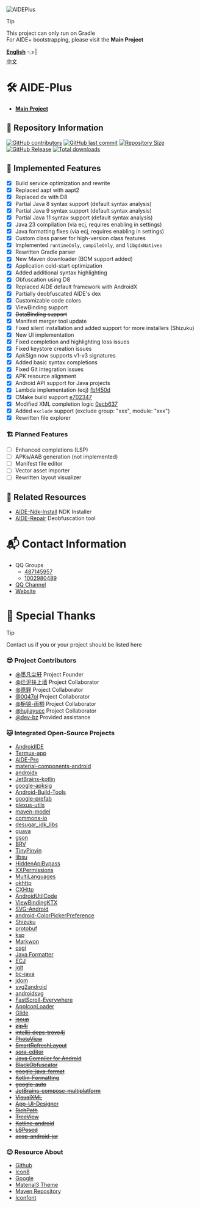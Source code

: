 ![AIDEPlus](https://socialify.git.ci/AndroidIDE-CN/AIDE-Plus/image?description=1&font=KoHo&forks=1&issues=1&logo=https%3A%2F%2Fraw.githubusercontent.com%2FAndroidIDE-CN%2FAIDE-Plus%2Frefs%2Fheads%2F2.3%2F.idea%2Ficon.svg&name=1&owner=1&pattern=Circuit+Board&pulls=1&stargazers=1&theme=Auto)

> [!TIP]
> This project can only run on Gradle  
> For AIDE+ bootstrapping, please visit the **Main Project**

[**English**](README.md) 👈 |  
[中文](README_zh.md)

# 🛠️ AIDE-Plus

- [**Main Project**](https://github.com/AndroidIDE-CN/AIDE-Plus)

## 🪪 Repository Information
[![GitHub contributors](https://img.shields.io/github/contributors/AndroidIDE-CN/AIDE-Plus)](https://github.com/AndroidIDE-CN/AIDE-Plus/graphs/contributors)
[![GitHub last commit](https://img.shields.io/github/last-commit/AndroidIDE-CN/AIDE-Plus)](https://github.com/AndroidIDE-CN/AIDE-Plus/commits/)
[![Repository Size](https://img.shields.io/github/repo-size/AndroidIDE-CN/AIDE-Plus)](https://github.com/AndroidIDE-CN/AIDE-Plus)
[![GitHub Release](https://img.shields.io/github/v/release/AndroidIDE-CN/AIDE-Plus)](https://github.com/AndroidIDE-CN/AIDE-Plus/releases)
[![Total downloads](https://img.shields.io/github/downloads/AndroidIDE-CN/AIDE-Plus/total)](https://github.com/AndroidIDE-CN/AIDE-Plus/releases)

## 📝 Implemented Features
- [x] Build service optimization and rewrite
- [x] Replaced aapt with aapt2
- [x] Replaced dx with D8
- [x] Partial Java 8 syntax support (default syntax analysis)
- [x] Partial Java 9 syntax support (default syntax analysis)
- [x] Partial Java 11 syntax support (default syntax analysis)
- [x] Java 23 compilation (via ecj, requires enabling in settings)
- [x] Java formatting fixes (via ecj, requires enabling in settings)
- [x] Custom class parser for high-version class features
- [x] Implemented `runtimeOnly`, `compileOnly`, and `libgdxNatives`
- [x] Rewritten Gradle parser
- [x] New Maven downloader (BOM support added)
- [x] Application cold-start optimization
- [x] Added additional syntax highlighting
- [x] Obfuscation using D8
- [x] Replaced AIDE default framework with AndroidX
- [x] Partially deobfuscated AIDE's dex
- [x] Customizable code colors
- [x] ViewBinding support
- [x] ~~DataBinding support~~
- [x] Manifest merger tool update
- [x] Fixed silent installation and added support for more installers (Shizuku)
- [x] New UI implementation
- [x] Fixed completion and highlighting loss issues
- [x] Fixed keystore creation issues
- [x] ApkSign now supports v1-v3 signatures
- [x] Added basic syntax completions
- [x] Fixed Git integration issues
- [x] APK resource alignment
- [x] Android API support for Java projects
- [x] Lambda implementation (ecj) [fbf450d](https://github.com/AndroidIDE-CN/AIDE-Plus/commit/fbf450dba15ccaf51a7a6dd77db300d50551e98b)
- [x] CMake build support [e702347](https://github.com/AndroidIDE-CN/AIDE-Plus/commit/e702347df0c10b718df5aeb4798402802334e310)
- [x] Modified XML completion logic [0ecb637](https://github.com/AndroidIDE-CN/AIDE-Plus/commit/f7960418b9326231d55726514f10385396e9e8b6)
- [x] Added `exclude` support (exclude group: "xxx", module: "xxx")
- [x] Rewritten file explorer

### 🏗️ Planned Features
- [ ] Enhanced completions (LSP)
- [ ] APKs/AAB generation (not implemented)
- [ ] Manifest file editor
- [ ] Vector asset importer
- [ ] Rewritten layout visualizer

## 🌠 Related Resources
- [AIDE-Ndk-Install](https://github.com/ZeroAicy/AIDE-Ndk-Install) NDK Installer
- [AIDE-Repair](https://github.com/ZeroAicy/AIDE-Repair) Deobfuscation tool

# 📬️ Contact Information
- QQ Groups
  * [487145957](https://qm.qq.com/q/W0WJq5qne2)
  * [1002980489](https://qm.qq.com/q/W0WJq5qne2)
- [QQ Channel](https://pd.qq.com/s/auq589py2)
- [Website](https://plus.androidide.cn)

# 🏅 Special Thanks
> [!TIP]
> Contact us if you or your project should be listed here
### 😎 Project Contributors
- [@墨凡尘轩](https://github.com/ZeroAicy) Project Founder
- [@烂泥扶上墙](https://github.com/eirv) Project Collaborator
- [@原罪](https://github.com/neu233) Project Collaborator
- [@0047ol](https://github.com/0047ol) Project Collaborator
- [@梔锿-雨桐](https://iyutong.cn) Project Collaborator
- [@hujiayucc](https://github.com/hujiayucc) Project Collaborator
- [@dev-bz](https://github.com/dev-bz) Provided assistance
### 🐱 Integrated Open-Source Projects
- [AndroidIDE](https://github.com/AndroidIDEOfficial/AndroidIDE)
- [Termux-app](https://github.com/termux/termux-app)
- [AIDE-Pro](https://github.com/AndroidIDE-CN/)
- [material-components-android](https://github.com/material-components/material-components-android)
- [androidx](https://github.com/androidx/androidx)
- [JetBrains-kotlin](https://github.com/JetBrains/kotlin)
- [google-apksig](https://android.googlesource.com/platform/tools/apksig)
- [Android-Build-Tools](https://android.googlesource.com/platform/frameworks/base/+/refs/heads/main/tools)
- [google-prefab](https://github.com/google/prefab)
- [plexus-utils](https://github.com/codehaus-plexus/plexus-utils)
- [maven-model](https://github.com/apache/maven)
- [commons-io](https://github.com/apache/commons-io)
- [desugar_jdk_libs](https://github.com/google/desugar_jdk_libs)
- [guava](https://github.com/google/guava)
- [gson](https://github.com/google/gson)
- [BRV](https://github.com/liangjingkanji/BRV)
- [TinyPinyin](https://github.com/promeG/TinyPinyin)
- [libsu](https://github.com/topjohnwu/libsu)
- [HiddenApiBypass](https://github.com/LSPosed/HiddenApiBypass)
- [XXPermissions](https://github.com/getActivity/XXPermissions)
- [MultiLanguages](https://github.com/getActivity/MultiLanguages)
- [okhttp](https://github.com/square/okhttp)
- [CXHttp](https://github.com/zhzc0x/CXHttp)
- [AndroidUtilCode](https://github.com/Blankj/AndroidUtilCode)
- [ViewBindingKTX](https://github.com/DylanCaiCoding/ViewBindingKTX)
- [SVG-Android](https://github.com/MegatronKing/SVG-Android)
- [android-ColorPickerPreference](https://github.com/attenzione/android-ColorPickerPreference)
- [Shizuku](https://github.com/RikkaApps/Shizuku)
- [protobuf](https://github.com/protocolbuffers/protobuf)
- [ksp](https://github.com/google/ksp)
- [Markwon](https://github.com/noties/Markwon)
- [osgi](https://github.com/osgi/osgi)
- [Java Formatter](https://github.com/eclipse-platform/eclipse.platform.text)
- [ECJ](https://github.com/eclipse-jdt/eclipse.jdt.core)
- [jgit](https://github.com/eclipse-jgit/jgit)
- [bc-java](https://github.com/bcgit/bc-java)
- [jdom](https://github.com/hunterhacker/jdom)
- [svg2android](https://github.com/RomainPiel/svg2android)
- [androidsvg](https://github.com/BigBadaboom/androidsvg)
- [FastScroll-Everywhere](https://github.com/Mixiaoxiao/FastScroll-Everywhere)
- [AppIconLoader](https://github.com/zhanghai/AppIconLoader)
- [Glide](https://github.com/bumptech/glide)
- ~~[jsoup](https://github.com/jhy/jsoup)~~
- ~~[zip4j](https://github.com/srikanth-lingala/zip4j)~~
- ~~[intellij-deps-trove4j](https://github.com/JetBrains/intellij-deps-trove4j)~~
- ~~[PhotoView](https://github.com/chrisbanes/PhotoView)~~
- ~~[SmartRefreshLayout](https://github.com/scwang90/SmartRefreshLayout)~~
- ~~[sora-editor](https://github.com/Rosemoe/sora-editor)~~
- ~~[Java Compiler for Android](https://github.com/itsaky/nb-javac-android)~~
- ~~[BlackObfuscator](https://github.com/CodingGay/BlackObfuscator)~~
- ~~[google-java-format](https://github.com/google/google-java-format)~~
- ~~[Kotlin-Formatting](https://github.com/facebook/ktfmt)~~
- ~~[google-auto](https://github.com/google/auto)~~
- ~~[JetBrains-compose-multiplatform](https://github.com/JetBrains/compose-multiplatform)~~
- ~~[VisualXML](https://github.com/Coyamo/VisualXML)~~
- ~~[App-UI-Designer](https://github.com/timscriptov/App-UI-Designer)~~
- ~~[RichPath](https://github.com/tarek360/RichPath)~~
- ~~[TreeView](https://github.com/dingyi222666/TreeView)~~
- ~~[Kotlinc-android](https://github.com/Cosmic-Ide/kotlinc-android)~~
- ~~[LSPosed](https://github.com/LSPosed/LSPosed)~~
- ~~[aosp-android-jar](https://github.com/Reginer/aosp-android-jar)~~
### 😊 Resource About
- [Github](https://github.com/)
- [Icon8](https://igoutu.cn/)
- [Google](https://fonts.google.com/icons)
- [Material3 Theme](https://material-foundation.github.io/material-theme-builder/)
- [Maven Repository](https://mvnrepository.com/)
- [Iconfont](https://www.iconfont.cn/)